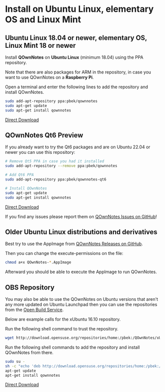 # Install on Ubuntu Linux, elementary OS and Linux Mint

## Ubuntu Linux 18.04 or newer, elementary OS, Linux Mint 18 or newer

Install **QOwnNotes** on **Ubuntu Linux** (minimum 18.04) using the PPA repository.

Note that there are also packages for ARM in the repository, in case you want to use QOwnNotes on a **Raspberry Pi**.

Open a terminal and enter the following lines to add the repository and install QOwnNotes.

```bash
sudo add-apt-repository ppa:pbek/qownnotes
sudo apt-get update
sudo apt-get install qownnotes
```

[Direct Download](https://launchpad.net/~pbek/+archive/ubuntu/qownnotes/+packages)

## QOwnNotes Qt6 Preview

If you already want to try the Qt6 packages and are on Ubuntu 22.04 or newer
you can use this repository:

```bash
# Remove Qt5 PPA in case you had it installed
sudo add-apt-repository --remove ppa:pbek/qownnotes

# Add Qt6 PPA
sudo add-apt-repository ppa:pbek/qownnotes-qt6

# Install QOwnNotes
sudo apt-get update
sudo apt-get install qownnotes
```

[Direct Download](https://launchpad.net/~pbek/+archive/ubuntu/qownnotes-qt6/+packages)

If you find any issues please report them on [QOwnNotes Issues on GitHub](https://github.com/pbek/QOwnNotes/issues)!

## Older Ubuntu Linux distributions and derivatives

Best try to use the AppImage from [QOwnNotes Releases on GitHub](https://github.com/pbek/QOwnNotes/releases).

Then you can change the execute-permissions on the file:

```bash
chmod a+x QOwnNotes-*.AppImage
```

Afterward you should be able to execute the AppImage to run QOwnNotes.

## OBS Repository

You may also be able to use the QOwnNotes on Ubuntu versions that aren't any more updated on Ubuntu Launchpad then you can
use the repositories from the [Open Build Service](https://build.opensuse.org/package/show/home:pbek:QOwnNotes/desktop).

Below are example calls for the xUbuntu 16.10 repository.

Run the following shell command to trust the repository.

```bash
wget http://download.opensuse.org/repositories/home:/pbek:/QOwnNotes/xUbuntu_16.10/Release.key -O - | sudo apt-key add -
```

Run the following shell commands to add the repository and install QOwnNotes from there.

```bash
sudo su -
sh -c "echo 'deb http://download.opensuse.org/repositories/home:/pbek:/QOwnNotes/xUbuntu_16.10/ /' >> /etc/apt/sources.list.d/qownnotes.list"
apt-get update
apt-get install qownnotes
```

[Direct Download](https://download.opensuse.org/repositories/home:/pbek:/QOwnNotes/xUbuntu_16.10)

